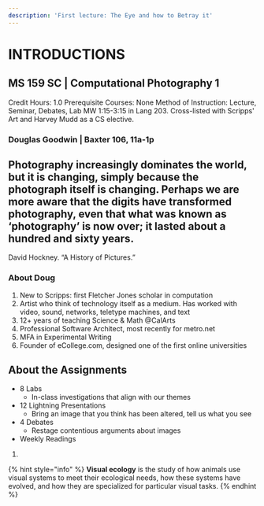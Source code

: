 ```yaml
---
description: 'First lecture: The Eye and how to Betray it'
---
```


# INTRODUCTIONS

## MS 159 SC \| Computational Photography 1

Credit Hours: 1.0 Prerequisite Courses: None Method of Instruction: Lecture, Seminar, Debates, Lab MW 1:15-3:15 in Lang 203. Cross-listed with Scripps' Art and Harvey Mudd as a CS elective. 

### Douglas Goodwin \| Baxter 106, 11a-1p

## Photography increasingly dominates the world, but it is changing, simply because the photograph itself is changing. Perhaps we are more aware that the digits have transformed photography, even that what was known as ‘photography’ is now over; it lasted about a hundred and sixty years. 

David Hockney. “A History of Pictures.”

### About Doug

1. New to Scripps: first Fletcher Jones scholar in computation
2.  Artist who think of technology itself as a medium. Has worked with video, sound, networks, teletype machines, and text
3. 12+ years of teaching Science & Math @CalArts
4. Professional Software Architect, most recently for metro.net
5. MFA in Experimental Writing 
6. Founder of eCollege.com, designed one of the first online universities

## About the Assignments

* 8 Labs
  * In-class investigations that align with our themes
* 12 Lightning Presentations
  * Bring an image that you think has been altered, tell us what you see
* 4 Debates
  * Restage contentious arguments about images
* Weekly Readings



1. 
{% hint style="info" %}
**Visual ecology** is the study of how animals use visual systems to meet their ecological needs, how these systems have evolved, and how they are specialized for particular visual tasks. 
{% endhint %}



